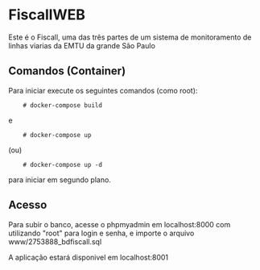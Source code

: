 # FiscallWEB

  Este é o Fiscall, uma das três partes de um sistema de monitoramento de linhas viarias da EMTU da grande São Paulo

## Comandos (Container)

  Para iniciar execute os seguintes comandos (como root):

```
    # docker-compose build
```

e

```
    # docker-compose up
```

(ou)

```
    # docker-compose up -d
```

para iniciar em segundo plano.

## Acesso

Para subir o banco, acesse o phpmyadmin em localhost:8000 com utilizando "root" para login e senha, e importe o arquivo www/2753888_bdfiscall.sql

A aplicação estará disponivel em localhost:8001
